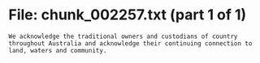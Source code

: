 ﻿# File: chunk_002257.txt (part 1 of 1)
```
We acknowledge the traditional owners and custodians of country throughout Australia and acknowledge their continuing connection to land, waters and community.
```

